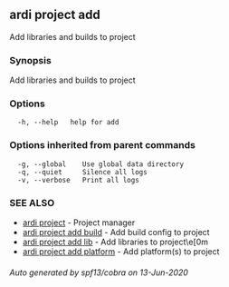 ## ardi project add

Add libraries and builds to project

### Synopsis


Add libraries and builds to project

### Options

```
  -h, --help   help for add
```

### Options inherited from parent commands

```
  -g, --global    Use global data directory
  -q, --quiet     Silence all logs
  -v, --verbose   Print all logs
```

### SEE ALSO

* [ardi project](ardi_project.md)	 - Project manager
* [ardi project add build](ardi_project_add_build.md)	 - Add build config to project
* [ardi project add lib](ardi_project_add_lib.md)	 - Add libraries to project\e[0m
* [ardi project add platform](ardi_project_add_platform.md)	 - Add platform(s) to project

###### Auto generated by spf13/cobra on 13-Jun-2020
